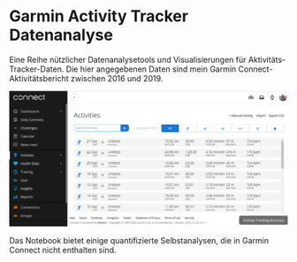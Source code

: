 # Garmin Activity Tracker Datenanalyse


Eine Reihe nützlicher Datenanalysetools und Visualisierungen für Aktivitäts-Tracker-Daten. Die hier angegebenen Daten sind mein Garmin Connect-Aktivitätsbericht zwischen 2016 und 2019.

![](https://github.com/caxenie/garmin-tracker-analytics/raw/master/activities.png)

Das Notebook bietet einige quantifizierte Selbstanalysen, die in Garmin Connect nicht enthalten sind.
